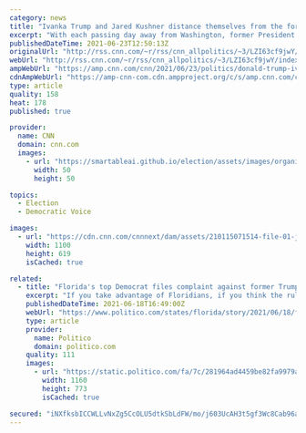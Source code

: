```yaml
---
category: news
title: "Ivanka Trump and Jared Kushner distance themselves from the former President and his constant complaints"
excerpt: "With each passing day away from Washington, former President Donald Trump's grievances continue unabated. And those complaints appear to be driving away two of the people who were closest to him during his White House tenure: his daughter Ivanka Trump and son-in-law, Jared Kushner.\n    \n"
publishedDateTime: 2021-06-23T12:50:13Z
originalUrl: "http://rss.cnn.com/~r/rss/cnn_allpolitics/~3/LZI63cf9jwY/index.html"
webUrl: "http://rss.cnn.com/~r/rss/cnn_allpolitics/~3/LZI63cf9jwY/index.html"
ampWebUrl: "https://amp.cnn.com/cnn/2021/06/23/politics/donald-trump-ivanka-trump-jared-kushner/index.html"
cdnAmpWebUrl: "https://amp-cnn-com.cdn.ampproject.org/c/s/amp.cnn.com/cnn/2021/06/23/politics/donald-trump-ivanka-trump-jared-kushner/index.html"
type: article
quality: 158
heat: 178
published: true

provider:
  name: CNN
  domain: cnn.com
  images:
    - url: "https://smartableai.github.io/election/assets/images/organizations/cnn.com-50x50.jpg"
      width: 50
      height: 50

topics:
  - Election
  - Democratic Voice

images:
  - url: "https://cdn.cnn.com/cnnnext/dam/assets/210115071514-file-01-jared-kushner-ivanka-trump-2020-super-tease.jpg"
    width: 1100
    height: 619
    isCached: true

related:
  - title: "Florida's top Democrat files complaint against former Trump attorney's charity"
    excerpt: "If you take advantage of Floridians, if you think the rules do not apply to you, we will release a Kraken of our own,” Fried added."
    publishedDateTime: 2021-06-18T16:49:00Z
    webUrl: "https://www.politico.com/states/florida/story/2021/06/18/floridas-top-democrat-files-complaint-against-former-trump-attorneys-charity-1386649"
    type: article
    provider:
      name: Politico
      domain: politico.com
    quality: 111
    images:
      - url: "https://static.politico.com/fa/7c/281964ad4459be82fa9979a252a7/201202-sidney-powell-ap-773.jpg"
        width: 1160
        height: 773
        isCached: true

secured: "iNXfksbICCWLLvNxZg5CcOLU5dtkSbLdFW/mo/j603UcAH3t5gf3Wc8Cab96aE9vzZ9VqJ1gxaC84RnEDR5n47dyqaPGhAhZwyZJgw+S7J9wHa5pRc1lCVj7wgnoD3zffBvI0BgHmdbt/J/3yYrqYlBkjhcAyCpw5ces1h/Agj++Y24ciBWSz2k1QNoCckAELVUyBgPKG2fdMXPoG2vlFuYUemzEeiwdKI6JxUuQR+y42aibVjvUqs4hEpxg0f/iVDs2PiZiCB01pnWzDSBMdjiAeMCJ8KhBhbYcK2zGpqGEPPOQ9Uo3HyX9rb1f038sITEdg2j2xTQr9LMLfVE+6hkyK/6wD9xd6+O3mfYwPI0=;sWlqs72wBaldF29u6Jo3/A=="
---
```


